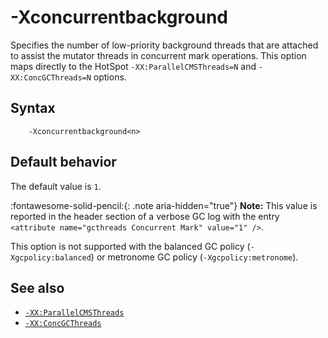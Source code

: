 <!--
* Copyright (c) 2017, 2023 IBM Corp. and others
*
* This program and the accompanying materials are made
* available under the terms of the Eclipse Public License 2.0
* which accompanies this distribution and is available at
* https://www.eclipse.org/legal/epl-2.0/ or the Apache
* License, Version 2.0 which accompanies this distribution and
* is available at https://www.apache.org/licenses/LICENSE-2.0.
*
* This Source Code may also be made available under the
* following Secondary Licenses when the conditions for such
* availability set forth in the Eclipse Public License, v. 2.0
* are satisfied: GNU General Public License, version 2 with
* the GNU Classpath Exception [1] and GNU General Public
* License, version 2 with the OpenJDK Assembly Exception [2].
*
* [1] https://www.gnu.org/software/classpath/license.html
* [2] https://openjdk.org/legal/assembly-exception.html
*
* SPDX-License-Identifier: EPL-2.0 OR Apache-2.0 OR GPL-2.0 WITH
* Classpath-exception-2.0 OR LicenseRef-GPL-2.0 WITH Assembly-exception
-->

# -Xconcurrentbackground

Specifies the number of low-priority background threads that are attached to assist the mutator threads in concurrent mark operations. This option maps directly to the HotSpot `-XX:ParallelCMSThreads=N` and `-XX:ConcGCThreads=N` options.

## Syntax

        -Xconcurrentbackground<n>

## Default behavior

The default value is `1`.

:fontawesome-solid-pencil:{: .note aria-hidden="true"} **Note:** This value is reported in the header section of a verbose GC log with the entry `<attribute name="gcthreads Concurrent Mark" value="1" />`.

This option is not supported with the balanced GC policy (`-Xgcpolicy:balanced`) or metronome GC policy (`-Xgcpolicy:metronome`).

## See also

- [`-XX:ParallelCMSThreads`](xxparallelcmsthreads.md)
- [`-XX:ConcGCThreads`](xxconcgcthreads.md)

<!-- ==== END OF TOPIC ==== xconcurrentbackground.md ==== -->
